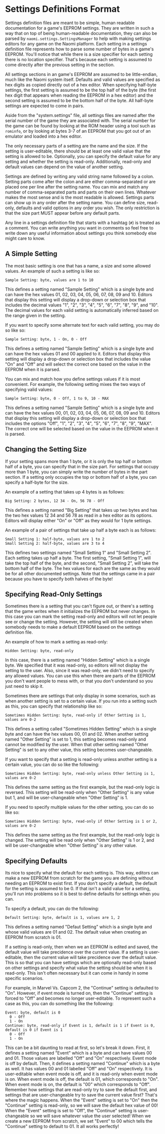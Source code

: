# Settings Definitions Format

Settings definition files are meant to be simple, human readable documentation
for a game's EEPROM settings. They are written in such a way that on top of
being human-readable documentation, they can also be parsed by
`naomi.settings.SettingsManager` to help with making settings editors for any
game on the Naomi platform. Each setting in a settings definition file represents
how to parse some number of bytes in a game's EEPROM. You'll notice that while
there is a size specifier for each setting there is no location specifier. That's
because each setting is assumed to come directly after the previous setting in
the section.

All settings sections in an game's EEPROM are assumed to be little-endian, much
like the Naomi system itself. Defaults and valid values are specified as hex
digits as copied directly out of a hex editor. When specifying half-byte settings,
the first setting is assumed to be the top half of the byte (the first hex digit
that appears when reading the EEPROM in a hex editor) and the second setting is
assumed to be the bottom half of the byte. All half-byte settings are expected
to come in pairs.

Aside from the "system.settings" file, all settings files are named after the
serial number of the game they are associated with. The serial number for the
game can be found by looking at the ROM header using a tool such as `rominfo`,
or by looking at bytes 3-7 of an EEPROM that you got out of an emulator and
loaded into a hex editor.

The only necessary parts of a setting are the name and the size. If the setting
is user-editable, there should be at least one valid value that the setting is
allowed to be. Optionally, you can specify the default value for any setting
and whether the setting is read-only. Additionally, read-only and default values
can depend on the value of another setting.

Settings are defined by writing any valid string name followed by a colon. Setting
parts come after the colon and are either comma-separated or are placed one per
line after the setting name. You can mix and match any number of comma-separated
parts and parts on their own lines. Whatever makes the most sense and is the most
readable is allowed.  Settings parts can show up in any order after the setting
name. You can define size, read-only, defaults and valid options in any order you
wish. The only restriction is that the size part MUST appear before any default parts.

Any line in a settings definition file that starts with a hashtag (`#`) is treated
as a comment. You can write anything you want in comments so feel free to write
down any useful information about settings you think somebody else might care to
know.

## A Simple Setting

The most basic setting is one that has a name, a size and some allowed values.
An example of such a setting is like so:

```
Sample Setting: byte, values are 1 to 10
```

This defines a setting named "Sample Setting" which is a single byte and can
have the hex values 01, 02, 03, 04, 05, 06, 07, 08, 09 and 10. Editors that
display this setting will display a drop-down or selection box that includes
the decimal values "1", "2", "3", "4", "5", "6", "7", "8", "9", and "10".
The decimal values for each valid setting is automatically inferred based on
the range given in the setting.

If you want to specify some alternate text for each valid setting, you may
do so like so:

```
Sample Setting: byte, 1 - On, 0 - Off
```

This defines a setting named "Sample Setting" which is a single byte and can
have the hex values 01 and 00 applied to it. Editors that display this setting
will display a drop-down or selection box that includes the value "On" and
"Off" and will select the correct one based on the value in the EEPROM when it
is parsed.

You can mix and match how you define settings values if it is most convenient.
For example, the following setting mixes the two ways of specifying valid
values:

```
Sample Setting: byte, 0 - Off, 1 to 9, 10 - MAX
```

This defines a setting named "Sample Setting" which is a single byte and
can have the hex values 00, 01, 02, 03, 04, 05, 06, 07, 08, 09 and 10. Editors
that display this setting will display a drop-down or selection box that includes
the options "Off", "1", "2", "3", "4", "5", "6", "7", "8", "9", "MAX". The
correct one will be selected based on the value in the EEPROM when it is parsed.

## Changing the Setting Size

If your setting spans more than 1 byte, or it is only the top half or bottom
half of a byte, you can specify that in the size part. For settings that occupy
more than 1 byte, you can simply write the number of bytes in the part section.
If a setting only occupies the top or bottom half of a byte, you can specify
a half-byte for the size.

An example of a setting that takes up 4 bytes is as follows:

```
Big Setting: 2 bytes, 12 34 - On, 56 78 - Off
```

This defines a setting named "Big Setting" that takes up two bytes and has
the two hex values 12 34 and 56 78 as read in a hex editor as its options.
Editors will display either "On" or "Off" as they would for 1 byte settings.

An example of a pair of settings that take up half a byte each is as follows:

```
Small Setting 1: half-byte, values are 1 to 2
Small Setting 2: half-byte, values are 3 to 4
```

This defines two settings named "Small Setting 1" and "Small Setting 2". Each
setting takes up half a byte. The first setting, "Small Setting 1", will take
the top half of the byte, and the second, "Small Setting 2", will take the
bottom half of the byte. The hex values for each are the same as they would
be for all other documented settings. Note that the settings came in a pair
because you have to specify both halves of the byte!

## Specifying Read-Only Settings

Sometimes there is a setting that you can't figure out, or there's a setting
that the game writes when it initializes the EEPROM but never changes. In this
case you can mark the setting read-only and editors will not let people see
or change the setting. However, the setting will still be created when somebody
needs to make a default EEPROM based on the settings definition file.

An example of how to mark a setting as read-only:

```
Hidden Setting: byte, read-only
```

In this case, there is a setting named "Hidden Setting" which is a single
byte. We specified that it was read-only, so editors will not display the
setting to the user. Also, since it was read-only, we didn't need to specify
any allowed values. You can use this when there are parts of the EEPROM you
don't want people to mess with, or that you don't understand so you just need
to skip it.

Sometimes there are settings that only display in some scenarios, such as when
another setting is set to a certain value. If you run into a setting such as
this, you can specify that relationship like so:

```
Sometimes Hidden Setting: byte, read-only if Other Setting is 1, values are 0-2
```

This defines a setting called "Sometimes Hidden Setting" which is a single byte
and can have the hex values 00, 01 and 02. When another setting named "Other
Setting" is set to 1, this setting becomes read-only and cannot be modified
by the user. When that other setting named "Other Setting" is set to any other
value, this setting becomes user-changeable.

If you want to specify that a setting is read-only unless another setting is
a certain value, you can do so like the following:

```
Sometimes Hidden Setting: byte, read-only unless Other Setting is 1, values are 0-2
```

This defines the same setting as the first example, but the read-only logic
is reversed. This setting will be read-only when "Other Setting" is any value
but 1, and will be user-changeable when "Other Setting" is 1.

If you need to specify multiple values for the other setting, you can do so
like so:

```
Sometimes Hidden Setting: byte, read-only if Other Setting is 1 or 2, values are 0-2
```

This defines the same setting as the first example, but the read-only logic
is changed. The setting will be read only when "Other Setting" is 1 or 2, and
will be user-changeable when "Other Setting" is any other value.

## Specifying Defaults

Its nice to specify what the default for each setting is. This way, editors
can make a new EEPROM from scratch for the game you are defining without needing
an EEPROM to exist first. If you don't specify a default, the default for the
setting is assumed to be 0. If that isn't a valid value for a setting, you'll
run into problems so it is best to define defaults for settings when you can.

To specify a default, you can do the following:

```
Default Setting: byte, default is 1, values are 1, 2
```

This defines a setting named "Defaut Setting" which is a single byte and whose
valid values are 01 and 02. The default value when creating an EEPROM from
scratch is 01.

If a setting is read-only, then when we an EEPROM is edited and saved, the
default value will take precidence over the current value. If a setting is
user-editable, then the current value will take precidence over the default
value. This is so that you can have settings which are optionally read-only
based on other settings and specify what value the setting should be when
it is read-only. This isn't often necessary but it can come in handy in some
specific scenarios.

For example, in Marvel Vs. Capcom 2, the "Continue" setting is defaulted to
"On". However, if event mode is turned on, then the "Continue" setting is
forced to "Off" and becomes no longer user-editable. To represent such
a case as this, you can do something like the following:

```
Event: byte, default is 0
  0 - Off
  1 - On
Continue: byte, read-only if Event is 1, default is 1 if Event is 0, default is 0 if Event is 1
  0 - Off
  1 - On
```

This can be a bit daunting to read at first, so let's break it down. First,
it defines a setting named "Event" which is a byte and can have values 00 and 01.
Those values are labelled "Off" and "On" respectively. Event mode is off by default.
Then, it defines a setting named "Continue" which is a byte as well. It has values
00 and 01 labelled "Off" and "On" respectively. It is user-editable when event mode
is off, and it is read-only when event mode is on. When event mode is off, the default
is 01, which corresponds to "On". When event mode is on, the default is "00" which
corresponds to "Off". Remember how settings that are read-only try to save the
default first, and settings that are user-changeable try to save the current value
first? That's where the magic happens. When the "Event" setting is set to "On"
then the "Continue" setting is read-only, so we will save the default hex value of 00!
When the "Event" setting is set to "Off", the "Continue" setting is user-changeable so
we will save whatever value the user selected! When we create a new EEPROM from scratch,
we set "Event" to 00 which tells the "Continue" setting to default to 01. It all works
perfectly!
